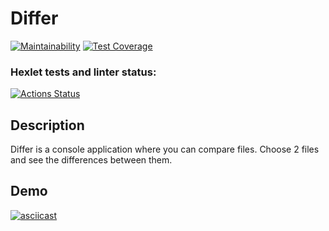 # Differ
[![Maintainability](https://api.codeclimate.com/v1/badges/11e1b01d9c2e259963da/maintainability)](https://codeclimate.com/github/stasyurin/java-project-71/maintainability)
[![Test Coverage](https://api.codeclimate.com/v1/badges/11e1b01d9c2e259963da/test_coverage)](https://codeclimate.com/github/stasyurin/java-project-71/test_coverage)

### Hexlet tests and linter status:
[![Actions Status](https://github.com/stasyurin/java-project-71/workflows/hexlet-check/badge.svg)](https://github.com/stasyurin/java-project-71/actions)

## Description

Differ is a console application where you can compare files.
Choose 2 files and see the differences between them.

## Demo

[![asciicast](https://asciinema.org/a/lzqGqaWWhtPYD5z8v6Gq41lFf.svg)](https://asciinema.org/a/lzqGqaWWhtPYD5z8v6Gq41lFf)
